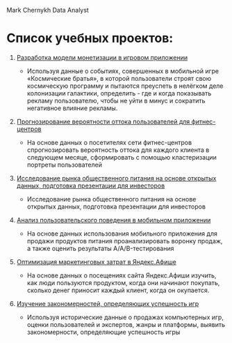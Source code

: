 Mark Chernykh 
Data Analyst


# Список учебных проектов:

1. [Разработка модели монетизации в игровом приложении](https://github.com/chernykhmark/yandex_projects/blob/e783272e5d2c0ca7a1eec4a4eba175da65c46fd1/%D0%9C%D0%BE%D0%BD%D0%B5%D1%82%D0%B8%D0%B7%D0%B0%D1%86%D0%B8%D1%8F%20%D0%B2%20%D0%B8%D0%B3%D1%80%D0%B0%D1%85/games_info_full.ipynb)

	- Используя данные о событиях, совершенных в мобильной игре «Космические братья», в которой пользователи строят свою космическую программу и пытаются преуспеть в нелёгком деле колонизации галактики, определить - где и когда показывать рекламу пользователю, чтобы не уйти в минус и сократить негативное влияние рекламы.

2. [Прогнозирование вероятности оттока пользователей для фитнес-центров](https://github.com/chernykhmark/yandex_projects/blob/16e71f7b7aeca5da5c31286adce399c68e3df55f/%D0%9A%D0%BB%D0%B8%D0%B5%D0%BD%D1%82%D1%8B%20%D1%84%D0%B8%D1%82%D0%BD%D0%B5%D1%81%20%D1%86%D0%B5%D0%BD%D1%82%D1%80%D0%B0/%D0%BC%D0%B0%D1%88%D0%B8%D0%BD%D0%BD%D0%BE%D0%B5_%D0%BE%D0%B1%D1%83%D1%87%D0%B5%D0%BD%D0%B8%D0%B5.ipynb)

	- На основе данных о посетителях сети фитнес-центров спрогнозировать вероятность оттока для каждого клиента в следующем месяце, сформировать с помощью кластеризации портреты пользователей

3. [Исследование рынка общественного питания на основе открытых данных, подготовка презентации для инвесторов](https://github.com/chernykhmark/yandex_projects/blob/16e71f7b7aeca5da5c31286adce399c68e3df55f/%D0%A0%D1%8B%D0%BD%D0%BE%D0%BA%20%D0%B7%D0%B0%D0%B2%D0%B5%D0%B4%D0%B5%D0%BD%D0%B8%D0%B9%20%D0%9C%D0%BE%D1%81%D0%BA%D0%B2%D1%8B/%D0%A0%D1%8B%D0%BD%D0%BE%D0%BA%20%D0%B7%D0%B0%D0%B2%D0%B5%D0%B4%D0%B5%D0%BD%D0%B8%D0%B9%20%D0%9C%D0%BE%D1%81%D0%BA%D0%B2%D1%8B.ipynb)

	- Исследование рынка общественного питания на основе открытых данных, подготовка презентации для инвесторов
	

4. [Анализ пользовательского поведения в мобильном приложении](https://github.com/chernykhmark/yandex_projects/blob/16e71f7b7aeca5da5c31286adce399c68e3df55f/%D0%90%D0%BD%D0%B0%D0%BB%D0%B8%D0%B7%20%D0%BF%D0%BE%D0%B2%D0%B5%D0%B4%D0%B5%D0%BD%D0%B8%D1%8F%20%D0%BF%D0%BE%D0%BB%D1%8C%D0%B7%D0%BE%D0%B2%D0%B0%D1%82%D0%B5%D0%BB%D0%B5%D0%B9/%D0%90%D0%BD%D0%B0%D0%BB%D0%B8%D0%B7%20%D0%BF%D0%BE%D0%BB%D1%8C%D0%B7%D0%BE%D0%B2%D0%B0%D1%82%D0%B5%D0%BB%D1%8C%D1%81%D0%BA%D0%BE%D0%B3%D0%BE%20%D0%BF%D0%BE%D0%B2%D0%B5%D0%B4%D0%B5%D0%BD%D0%B8%D1%8F.ipynb)


	- На основе данных использования мобильного приложения для продажи продуктов питания проанализировать воронку продаж, а также оценить результаты A/A/B-тестирования


5.  [Оптимизация маркетинговых затрат в Яндекс.Афише](https://github.com/chernykhmark/yandex_projects/blob/16e71f7b7aeca5da5c31286adce399c68e3df55f/%D0%9A%D0%BE%D0%B3%D0%BE%D1%80%D1%82%D0%BD%D1%8B%D0%B9%20%D0%B0%D0%BD%D0%B0%D0%BB%D0%B8%D0%B7/%D0%9A%D0%BE%D0%B3%D0%BE%D1%80%D1%82%D0%BD%D1%8B%D0%B9%20%D0%B0%D0%BD%D0%B0%D0%BB%D0%B8%D0%B7.ipynb)

	- На основе данных о посещениях сайта Яндекс.Афиши изучить, как люди пользуются продуктом, когда они начинают покупать, сколько денег приносит каждый клиент, когда он окупается.

6. [Изучение закономерностей, определяющих успешность игр](https://github.com/chernykhmark/yandex_projects/blob/16e71f7b7aeca5da5c31286adce399c68e3df55f/%D0%A0%D1%8B%D0%BD%D0%BE%D0%BA%20%D0%B2%D0%B8%D0%B4%D0%B5%D0%BE%D0%B8%D0%B3%D1%80/%D0%98%D1%81%D0%BB%D0%B5%D0%B4%D0%BE%D0%B2%D0%B0%D0%BD%D0%B8%D0%B5%20%D1%80%D1%8B%D0%BD%D0%BA%D0%B0%20%D0%B2%D0%B8%D0%B4%D0%B5%D0%BE%D0%B8%D0%B3%D1%80.ipynb)

	- Используя исторические данные о продажах компьютерных игр, оценки пользователей и экспертов, жанры и платформы, выявить закономерности, определяющие успешность игры 





